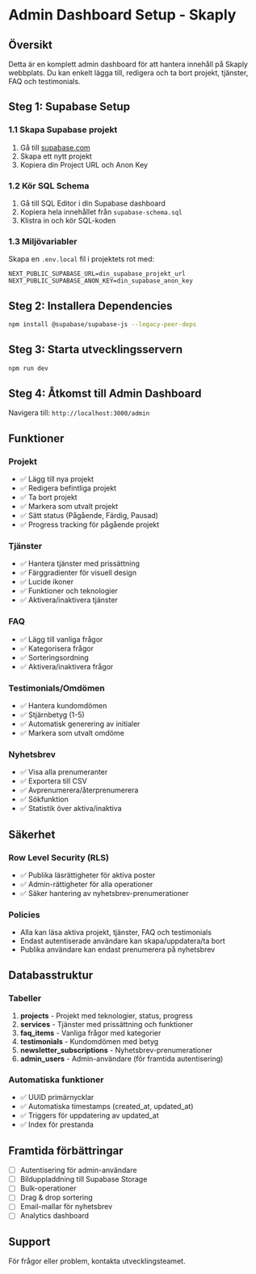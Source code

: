 # Admin Dashboard Setup - Skaply

## Översikt
Detta är en komplett admin dashboard för att hantera innehåll på Skaply webbplats. Du kan enkelt lägga till, redigera och ta bort projekt, tjänster, FAQ och testimonials.

## Steg 1: Supabase Setup

### 1.1 Skapa Supabase projekt
1. Gå till [supabase.com](https://supabase.com)
2. Skapa ett nytt projekt
3. Kopiera din Project URL och Anon Key

### 1.2 Kör SQL Schema
1. Gå till SQL Editor i din Supabase dashboard
2. Kopiera hela innehållet från `supabase-schema.sql`
3. Klistra in och kör SQL-koden

### 1.3 Miljövariabler
Skapa en `.env.local` fil i projektets rot med:

```
NEXT_PUBLIC_SUPABASE_URL=din_supabase_projekt_url
NEXT_PUBLIC_SUPABASE_ANON_KEY=din_supabase_anon_key
```

## Steg 2: Installera Dependencies
```bash
npm install @supabase/supabase-js --legacy-peer-deps
```

## Steg 3: Starta utvecklingsservern
```bash
npm run dev
```

## Steg 4: Åtkomst till Admin Dashboard
Navigera till: `http://localhost:3000/admin`

## Funktioner

### Projekt
- ✅ Lägg till nya projekt
- ✅ Redigera befintliga projekt
- ✅ Ta bort projekt
- ✅ Markera som utvalt projekt
- ✅ Sätt status (Pågående, Färdig, Pausad)
- ✅ Progress tracking för pågående projekt

### Tjänster
- ✅ Hantera tjänster med prissättning
- ✅ Färggradienter för visuell design
- ✅ Lucide ikoner
- ✅ Funktioner och teknologier
- ✅ Aktivera/inaktivera tjänster

### FAQ
- ✅ Lägg till vanliga frågor
- ✅ Kategorisera frågor
- ✅ Sorteringsordning
- ✅ Aktivera/inaktivera frågor

### Testimonials/Omdömen
- ✅ Hantera kundomdömen
- ✅ Stjärnbetyg (1-5)
- ✅ Automatisk generering av initialer
- ✅ Markera som utvalt omdöme

### Nyhetsbrev
- ✅ Visa alla prenumeranter
- ✅ Exportera till CSV
- ✅ Avprenumerera/återprenumerera
- ✅ Sökfunktion
- ✅ Statistik över aktiva/inaktiva

## Säkerhet

### Row Level Security (RLS)
- ✅ Publika läsrättigheter för aktiva poster
- ✅ Admin-rättigheter för alla operationer
- ✅ Säker hantering av nyhetsbrev-prenumerationer

### Policies
- Alla kan läsa aktiva projekt, tjänster, FAQ och testimonials
- Endast autentiserade användare kan skapa/uppdatera/ta bort
- Publika användare kan endast prenumerera på nyhetsbrev

## Databasstruktur

### Tabeller
1. **projects** - Projekt med teknologier, status, progress
2. **services** - Tjänster med prissättning och funktioner
3. **faq_items** - Vanliga frågor med kategorier
4. **testimonials** - Kundomdömen med betyg
5. **newsletter_subscriptions** - Nyhetsbrev-prenumerationer
6. **admin_users** - Admin-användare (för framtida autentisering)

### Automatiska funktioner
- ✅ UUID primärnycklar
- ✅ Automatiska timestamps (created_at, updated_at)
- ✅ Triggers för uppdatering av updated_at
- ✅ Index för prestanda

## Framtida förbättringar
- [ ] Autentisering för admin-användare
- [ ] Bilduppladdning till Supabase Storage
- [ ] Bulk-operationer
- [ ] Drag & drop sortering
- [ ] Email-mallar för nyhetsbrev
- [ ] Analytics dashboard

## Support
För frågor eller problem, kontakta utvecklingsteamet. 